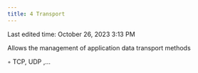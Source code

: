 ```yaml
---
title: 4 Transport
---
```

Last edited time: October 26, 2023 3:13 PM

Allows the management of application data transport methods

◦ TCP, UDP ,…
